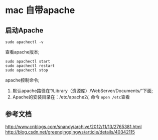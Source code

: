# mac 自带apache


## 启动Apache

    sudo apachectl -v

查看apache版本;

    sudo apachectl start
    sudo apachectl restart
    sudo apachectl stop

apache控制命令;

1. 默认apache路径在“/Library（资源库）/WebServer/Documents/”下面;
2. Apache的安装目录在：/etc/apache2/, 命令 `open /etc`查看




## 参考文档
http://www.cnblogs.com/snandy/archive/2012/11/13/2765381.html
http://blog.csdn.net/greenqingqingws/article/details/40342115

